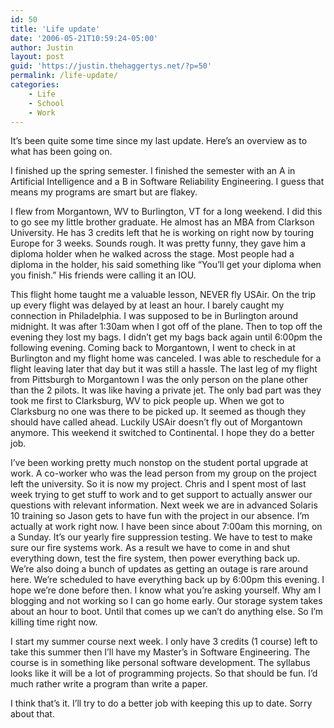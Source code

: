 ```yaml
---
id: 50
title: 'Life update'
date: '2006-05-21T10:59:24-05:00'
author: Justin
layout: post
guid: 'https://justin.thehaggertys.net/?p=50'
permalink: /life-update/
categories:
    - Life
    - School
    - Work
---
```


It’s been quite some time since my last update. Here’s an overview as to what has been going on.

I finished up the spring semester. I finished the semester with an A in Artificial Intelligence and a B in Software Reliability Engineering. I guess that means my programs are smart but are flakey.

I flew from Morgantown, WV to Burlington, VT for a long weekend. I did this to go see my little brother graduate. He almost has an MBA from Clarkson University. He has 3 credits left that he is working on right now by touring Europe for 3 weeks. Sounds rough. It was pretty funny, they gave him a diploma holder when he walked across the stage. Most people had a diploma in the holder, his said something like “You’ll get your diploma when you finish.” His friends were calling it an IOU.

This flight home taught me a valuable lesson, NEVER fly USAir. On the trip up every flight was delayed by at least an hour. I barely caught my connection in Philadelphia. I was supposed to be in Burlington around midnight. It was after 1:30am when I got off of the plane. Then to top off the evening they lost my bags. I didn’t get my bags back again until 6:00pm the following evening. Coming back to Morgantown, I went to check in at Burlington and my flight home was canceled. I was able to reschedule for a flight leaving later that day but it was still a hassle. The last leg of my flight from Pittsburgh to Morgantown I was the only person on the plane other than the 2 pilots. It was like having a private jet. The only bad part was they took me first to Clarksburg, WV to pick people up. When we got to Clarksburg no one was there to be picked up. It seemed as though they should have called ahead. Luckily USAir doesn’t fly out of Morgantown anymore. This weekend it switched to Continental. I hope they do a better job.

I’ve been working pretty much nonstop on the student portal upgrade at work. A co-worker who was the lead person from my group on the project left the university. So it is now my project. Chris and I spent most of last week trying to get stuff to work and to get support to actually answer our questions with relevant information. Next week we are in advanced Solaris 10 training so Jason gets to have fun with the project in our absence. I’m actually at work right now. I have been since about 7:00am this morning, on a Sunday. It’s our yearly fire suppression testing. We have to test to make sure our fire systems work. As a result we have to come in and shut everything down, test the fire system, then power everything back up. We’re also doing a bunch of updates as getting an outage is rare around here. We’re scheduled to have everything back up by 6:00pm this evening. I hope we’re done before then. I know what you’re asking yourself. Why am I blogging and not working so I can go home early. Our storage system takes about an hour to boot. Until that comes up we can’t do anything else. So I’m killing time right now.

I start my summer course next week. I only have 3 credits (1 course) left to take this summer then I’ll have my Master’s in Software Engineering. The course is in something like personal software development. The syllabus looks like it will be a lot of programming projects. So that should be fun. I’d much rather write a program than write a paper.

I think that’s it. I’ll try to do a better job with keeping this up to date. Sorry about that.